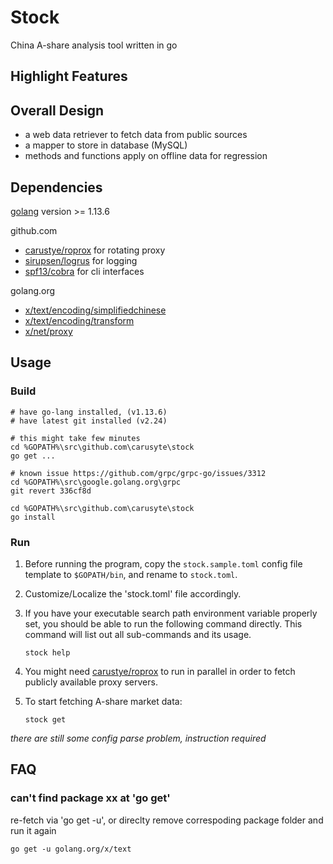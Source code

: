 # Stock

China A-share analysis tool written in go

## Highlight Features

## Overall Design

- a web data retriever to fetch data from public sources
- a mapper to store in database (MySQL)
- methods and functions apply on offline data for regression

## Dependencies

[golang](https://golang.org/) version >= 1.13.6

github.com

- [carustye/roprox](https://github.com/carusyte/roprox) for rotating proxy
- [sirupsen/logrus](https://github.com/sirupsen/logrus) for logging
- [spf13/cobra](https://github.com/spf13/cobra") for cli interfaces

golang.org

- [x/text/encoding/simplifiedchinese](https://golang.org/x/text/encoding/simplifiedchinese)
- [x/text/encoding/transform](https://golang.org/x/text/encoding/transform)
- [x/net/proxy](https://golang.org/x/net/proxy)

## Usage

### Build

    # have go-lang installed, (v1.13.6)
    # have latest git installed (v2.24)

    # this might take few minutes
    cd %GOPATH%\src\github.com\carusyte\stock
    go get ...

    # known issue https://github.com/grpc/grpc-go/issues/3312
    cd %GOPATH%\src\google.golang.org\grpc
    git revert 336cf8d       

    cd %GOPATH%\src\github.com\carusyte\stock
    go install

### Run

1. Before running the program, copy the `stock.sample.toml` config file template to `$GOPATH/bin`,
and rename to `stock.toml`.

2. Customize/Localize the 'stock.toml' file accordingly.

3. If you have your executable search path environment variable properly set, you should
be able to run the following command directly. This command will list out all sub-commands
and its usage.

    ```
    stock help
    ```

4. You might need [carustye/roprox](https://github.com/carusyte/roprox) to run in parallel in order to fetch publicly available proxy servers.

5. To start fetching A-share market data:

    ```
    stock get
    ```

*there are still some config parse problem, instruction required*

## FAQ

### can't find package xx at 'go get'

re-fetch via 'go get -u', or direclty remove correspoding package folder and run it again

    go get -u golang.org/x/text
